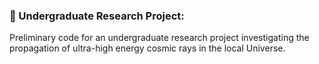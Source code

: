 
### 🌠 Undergraduate Research Project:

Preliminary code for an undergraduate research project investigating the propagation of ultra-high energy cosmic rays in the local Universe.
